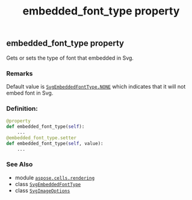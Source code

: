 ﻿---
title: embedded_font_type property
second_title: Aspose.Cells for Python via .NET API References
description: 
type: docs
weight: 120
url: /aspose.cells.rendering/svgimageoptions/embedded_font_type/
is_root: false
---

## embedded_font_type property


Gets or sets the type of font that embedded in Svg.

### Remarks 


Default value is [`SvgEmbeddedFontType.NONE`](/cells/python-net/aspose.cells.rendering/svgembeddedfonttype#NONE) which indicates that it will not embed font in Svg.
### Definition:
```python
@property
def embedded_font_type(self):
    ...
@embedded_font_type.setter
def embedded_font_type(self, value):
    ...
```

### See Also
* module [`aspose.cells.rendering`](../../)
* class [`SvgEmbeddedFontType`](/cells/python-net/aspose.cells.rendering/svgembeddedfonttype)
* class [`SvgImageOptions`](/cells/python-net/aspose.cells.rendering/svgimageoptions)
